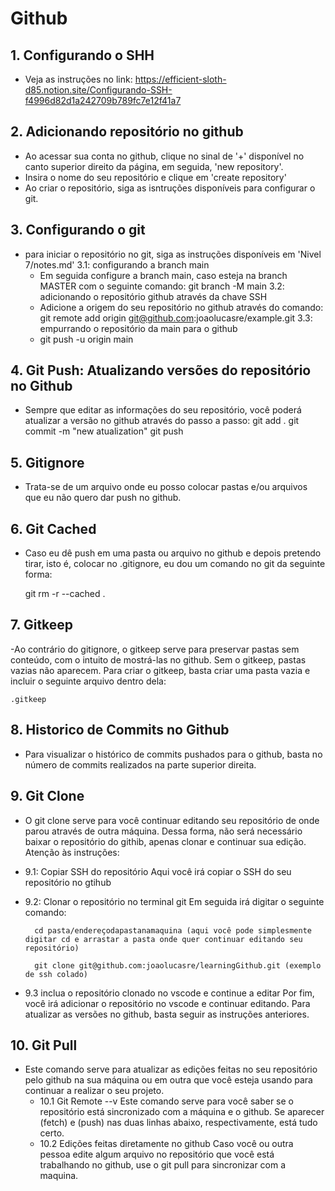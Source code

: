 # Github

## 1. Configurando o SHH
- Veja as instruções no link: 
https://efficient-sloth-d85.notion.site/Configurando-SSH-f4996d82d1a242709b789fc7e12f41a7

## 2. Adicionando repositório no github
- Ao acessar sua conta no github, clique no sinal de '+' disponível no canto superior direito da página, em seguida, 'new repository'.
- Insira o nome do seu repositório e clique em 'create repository'
- Ao criar o repositório, siga as isntruções disponíveis para configurar o git.

## 3. Configurando o git
- para iniciar o repositório no git, siga as instruções disponíveis em 'Nivel 7/notes.md'
3.1: configurando a branch main
    - Em seguida configure a branch main, caso esteja na branch MASTER com o seguinte comando:
    git branch -M main
3.2: adicionando o repositório github através da chave SSH
    - Adicione a origem do seu repositório no github através do comando:
    git remote add origin git@github.com:joaolucasre/example.git
3.3: empurrando o repositório da main para o github
    - git push -u origin main

## 4. Git Push: Atualizando versões do repositório no Github
- Sempre que editar as informações do seu repositório, você poderá atualizar a versão no github através do passo a passo:
    git add .
    git commit -m "new atualization"
    git push

## 5. Gitignore
- Trata-se de um arquivo onde eu posso colocar pastas e/ou arquivos que eu não quero dar push no github.

## 6. Git Cached
- Caso eu dê push em uma pasta ou arquivo no github e depois pretendo tirar, isto é, colocar no .gitignore, eu dou um comando no git da seguinte forma:

    git rm -r --cached .

## 7. Gitkeep
-Ao contrário do gitignore, o gitkeep serve para preservar pastas sem conteúdo, com o intuito de mostrá-las no github. Sem o gitkeep, pastas vazias não aparecem. Para criar o gitkeep, basta criar uma pasta vazia e incluir o seguinte arquivo dentro dela:

    .gitkeep

## 8. Historico de Commits no Github
- Para visualizar o histórico de commits pushados para o github, basta no número de commits realizados na parte superior direita.

## 9. Git Clone
- O git clone serve para você continuar editando seu repositório de onde parou através de outra máquina. Dessa forma, não será necessário baixar o repositório do githib, apenas clonar e continuar sua edição. Atenção às instruções:
* 9.1: Copiar SSH do repositório
    Aqui você irá copiar o SSH do seu repositório no gtihub
* 9.2: Clonar o repositório no terminal git
    Em seguida irá digitar o seguinte comando:
        
        cd pasta/endereçodapastanamaquina (aqui você pode simplesmente digitar cd e arrastar a pasta onde quer continuar editando seu repositório)

        git clone git@github.com:joaolucasre/learningGithub.git (exemplo de ssh colado)
* 9.3 inclua o repositório clonado no vscode e continue a editar
    Por fim, você irá adicionar o repositório no vscode e continuar editando. Para atualizar as versões no github, basta seguir as instruções anteriores.

## 10. Git Pull
- Este comando serve para atualizar as edições feitas no seu repositório pelo github na sua máquina ou em outra que você esteja usando para continuar a realizar o seu projeto.
    * 10.1 Git Remote --v
        Este comando serve para você saber se o repositório está sincronizado com a máquina e o github. Se aparecer (fetch) e (push) nas duas linhas abaixo, respectivamente, está tudo certo.
    * 10.2 Edições feitas diretamente no github
        Caso você ou outra pessoa edite algum arquivo no repositório que você está trabalhando no github, use o git pull para sincronizar com a maquina.